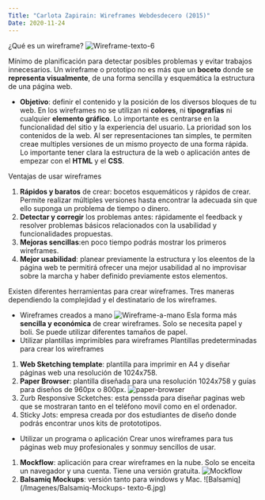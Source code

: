 ```yaml
---
Title: "Carlota Zapirain: Wireframes Webdesdecero (2015)"
Date: 2020-11-24
---
```


¿Qué es un wireframe? ![Wireframe-texto-6](/Imagenes/Wireframe-texto-6.jpg)

Mínimo de planificación para detectar posibles problemas y evitar trabajos innecesarios. Un wireframe o prototipo no es más que un **boceto** donde se **representa visualmente**, de una forma sencilla y esquemática la estructura de una página web. 
- **Objetivo**: definir el contenido y la posición de los diversos bloques de tu web. En los wireframes no se utilizan ni **colores**, ni **tipografías** ni cualquier **elemento gráfico**. 
Lo importante es centrarse en la funcionalidad del sitio y la experiencia del usuario. La prioridad son los contenidos de la web. Al ser representaciones tan simples, te permiten creae multiples versiones de un mismo proyecto de una forma rápida.
Lo importante tener clara la estructura de la web o aplicación antes de empezar con el __HTML__ y el __CSS__. 

Ventajas de usar wireframes
1. **Rápidos y baratos** de crear: bocetos esquemáticos y rápidos de crear. Permite realizar múltiples versiones hasta encontrar la adecuada sin que ello suponga un problema de tiempo o dinero.
2. **Detectar y corregir** los problemas antes: rápidamente el feedback y resolver problemas básicos relacionados con la usabilidad y funcionalidades propuestas. 
3. **Mejoras sencillas**:en poco tiempo podrás mostrar los primeros wireframes. 
4. **Mejor usabilidad**: planear previamente la estructura y los eleentos de la página web te permitirá ofrecer una mejor usabilidad al no improvisar sobre la marcha y haber definido previamente estos elementos. 

Existen diferentes herramientas para crear wireframes. Tres maneras dependiendo la complejidad y el destinatario de los wireframes. 

- Wireframes creados a mano ![Wireframe-a-mano](/Imagenes/Wireframe-a-mano-lectura-6.jpg)
Esla forma más **sencilla y económica** de crear wireframes. Solo se necesita papel y boli. Se puede utilizar diferentes tamaños de papel. 
- Utilizar plantillas imprimibles para wireframes
Plantillas predeterminadas para crear los wireframes
1. **Web Sketching template**: plantilla para imprimir en A4 y diseñar páginas web una resolución de 1024x758. 
2. **Paper Browser**: plantilla diseñada para una resolución 1024x758 y guías para diseños de 960px o 800px. 
![paper-browser](/Imagenes/paper-browser-texto-6.jpg)
3. Zurb Responsive Scketches: esta penssda para diseñar paginas web que se mostraran tanto en el teléfono movil como en el ordenador.  
4. Sticky Jots: empresa creada por dos estudiantes de diseño donde podrás encontrar unos kits de protototipos. 
- Utilizar un programa o aplicación 
Crear unos wireframes para tus páginas web muy profesionales y sonmuy sencillos de usar. 
1. **Mockflow**: aplicación para crear wireframes en la nube. Solo se enceita un navegador y una cuenta. Tiene una versión gratuita. ![Mockflow](/Imagenes/Mockflow-texto-6.jpg)
2. **Balsamiq Mockups**: versión tanto para windows y Mac. ![Balsamiq](/Imagenes/Balsamiq-Mockups- texto-6.jpg)